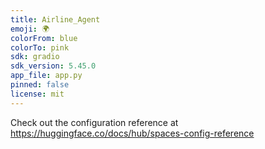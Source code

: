 ```yaml
---
title: Airline_Agent
emoji: 🌍
colorFrom: blue
colorTo: pink
sdk: gradio
sdk_version: 5.45.0
app_file: app.py
pinned: false
license: mit
---
```

Check out the configuration reference at https://huggingface.co/docs/hub/spaces-config-reference